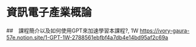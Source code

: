 # 資訊電子產業概論
##　課程簡介以及如何使用GPT來加速學習本課程?, 1W
https://ivory-gaura-57e.notion.site/1-GPT-1W-2788561ebfbf4a7db4e14bd95af2c69a
